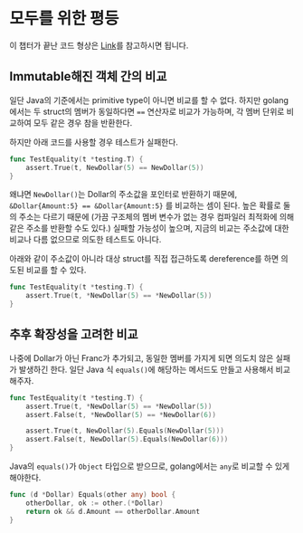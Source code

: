 # 모두를 위한 평등

이 챕터가 끝난 코드 형상은 [Link](https://github.com/JSYoo5B/TIL/tree/08d9a570/TDD/TDD-by-example/money)를 참고하시면 됩니다.

## Immutable해진 객체 간의 비교

일단 Java의 기준에서는 primitive type이 아니면 비교를 할 수 없다.
하지만 golang에서는 두 struct의 멤버가 동일하다면 `==` 연산자로 비교가 가능하며, 각 멤버 단위로 비교하여 모두 같은 경우 참을 반환한다.

하지만 아래 코드를 사용할 경우 테스트가 실패한다.

```go
func TestEquality(t *testing.T) {
    assert.True(t, NewDollar(5) == NewDollar(5))
}
```

왜냐면 `NewDollar()`는 Dollar의 주소값을 포인터로 반환하기 때문에, `&Dollar{Amount:5} == &Dollar{Amount:5}` 를 비교하는 셈이 된다.
높은 확률로 둘의 주소는 다르기 때문에 (가끔 구조체의 멤버 변수가 없는 경우 컴파일러 최적화에 의해 같은 주소를 반환할 수도 있다.) 실패할 가능성이 높으며, 지금의 비교는 주소값에 대한 비교나 다름 없으므로 의도한 테스트도 아니다.

아래와 같이 주소값이 아니라 대상 struct를 직접 접근하도록 dereference를 하면 의도된 비교를 할 수 있다.

```go
func TestEquality(t *testing.T) {
    assert.True(t, *NewDollar(5) == *NewDollar(5))
}
```

## 추후 확장성을 고려한 비교

나중에 Dollar가 아닌 Franc가 추가되고, 동일한 멤버를 가지게 되면 의도치 않은 실패가 발생하긴 한다. 일단 Java 식 `equals()`에 해당하는 메서드도 만들고 사용해서 비교해주자.

```go
func TestEquality(t *testing.T) {
    assert.True(t, *NewDollar(5) == *NewDollar(5))
    assert.False(t, *NewDollar(5) == *NewDollar(6))

    assert.True(t, NewDollar(5).Equals(NewDollar(5)))
    assert.False(t, NewDollar(5).Equals(NewDollar(6)))
}
```

Java의 `equals()`가 `Object` 타입으로 받으므로, golang에서는 `any`로 비교할 수 있게 해야한다.

```go
func (d *Dollar) Equals(other any) bool {
    otherDollar, ok := other.(*Dollar)
    return ok && d.Amount == otherDollar.Amount
}
```